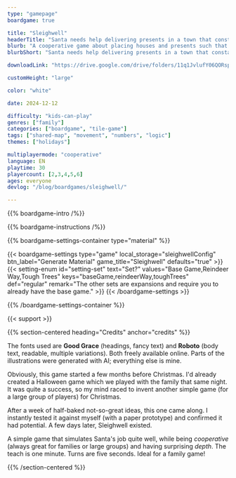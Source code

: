 ```yaml
---
type: "gamepage"
boardgame: true

title: "Sleighwell"
headerTitle: "Santa needs help delivering presents in a town that constantly changes."
blurb: "A cooperative game about placing houses and presents such that the sleigh can fulfill all wishes, with a dash of reindeer road and pine tree obstacles."
blurbShort: "Santa needs help delivering presents in a town that constantly changes."

downloadLink: "https://drive.google.com/drive/folders/11q1JvlufY06QORspG35SfAKQU4JakWhS"

customHeight: "large"

color: "white"

date: 2024-12-12

difficulty: "kids-can-play"
genres: ["family"]
categories: ["boardgame", "tile-game"]
tags: ["shared-map", "movement", "numbers", "logic"]
themes: ["holidays"]

multiplayermode: "cooperative"
language: EN
playtime: 30
playercount: [2,3,4,5,6]
ages: everyone
devlog: "/blog/boardgames/sleighwell/"

---
```


{{% boardgame-intro /%}}

{{% boardgame-instructions /%}}

{{% boardgame-settings-container type="material" %}}

{{< boardgame-settings type="game" local_storage="sleighwellConfig" btn_label="Generate Material" game_title="Sleighwell" defaults="true" >}}
  {{< setting-enum id="setting-set" text="Set?" values="Base Game,Reindeer Way,Tough Trees" keys="baseGame,reindeerWay,toughTrees" def="regular" remark="The other sets are expansions and require you to already have the base game." >}}
{{< /boardgame-settings >}}

{{% /boardgame-settings-container %}}

{{< support >}}

{{% section-centered heading="Credits" anchor="credits" %}}

The fonts used are **Good Grace** (headings, fancy text) and **Roboto** (body text, readable, multiple variations). Both freely available online. Parts of the illustrations were generated with AI; everything else is mine.

Obviously, this game started a few months before Christmas. I'd already created a Halloween game which we played with the family that same night. It was quite a success, so my mind raced to invent another simple game (for a large group of players) for Christmas.

After a week of half-baked not-so-great ideas, this one came along. I instantly tested it against myself (with a paper prototype) and confirmed it had potential. A few days later, Sleighwell existed.

A simple game that simulates Santa's job quite well, while being _cooperative_ (always great for families or large groups) and having surprising _depth_. The teach is one minute. Turns are five seconds. Ideal for a family game!

{{% /section-centered %}}